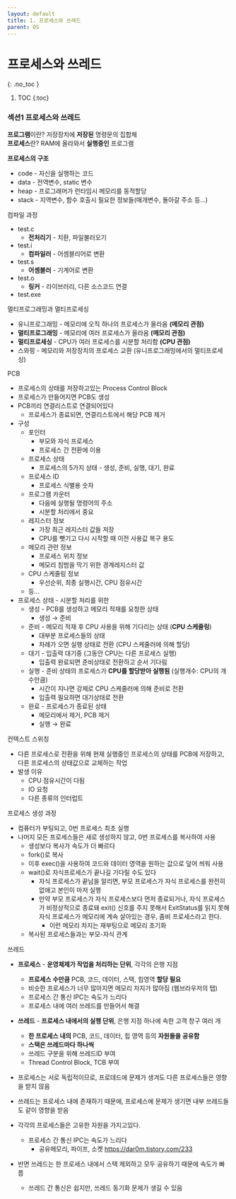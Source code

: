 ```yaml
---
layout: default
title: 1. 프로세스와 쓰레드
parent: OS
---
```


# 프로세스와 쓰레드
{: .no_toc }

1. TOC
{:toc}

### 섹션1 프로세스와 쓰레드

**프로그램**이란? 저장장치에 **저장된** 명령문의 집합체  
**프로세스**란? RAM에 올라와서 **실행중인** 프로그램  

**프로세스의 구조**  

- code - 자신을 실행하는 코드
- data - 전역변수, static 변수
- heap - 프로그래머가 런타임시 메모리를 동적할당
- stack - 지역변수, 함수 호출시 필요한 정보들(매개변수, 돌아갈 주소 등…)

컴파일 과정  

- test.c
  - **전처리기** - 치환, 파일불러오기
- test.i
  - **컴파일러** - 어셈블리어로 변환
- test.s
  - **어셈블러** - 기계어로 변환
- test.o
  - **링커** - 라이브러리, 다른 소스코드 연결
- test.exe

멀티프로그래밍과 멀티프로세싱  

- 유니프로그래밍 - 메모리에 오직 하나의 프로세스가 올라옴 **(메모리 관점)**
- **멀티프로그래밍** - 메모리에 여러 프로세스가 올라옴 **(메모리 관점)**
- **멀티프로세싱** - CPU가 여러 프로세스를 시분할 처리함 **(CPU 관점)**
- 스와핑 - 메모리와 저장장치의 프로세스 교환 (유니프로그래밍에서의 멀티프로세싱)

PCB  

- 프로세스의 상태를 저장하고있는 Process Control Block
- 프로세스가 만들어지면 PCB도 생성
- PCB끼리 연결리스트로 연결되어있다
  - 프로세스가 종료되면, 연결리스트에서 해당 PCB 제거
- 구성
  - 포인터
    - 부모와 자식 프로세스
    - 프로세스 간 전환에 이용
  - 프로세스 상태
    - 프로세스의 5가지 상태 - 생성, 준비, 실행, 대기, 완료
  - 프로세스 ID
    - 프로세스 식별용 숫자
  - 프로그램 카운터
    - 다음에 실행될 명령어의 주소
    - 시분할 처리에서 중요
  - 레지스터 정보
    - 가장 최근 레지스터 값들 저장
    - CPU를 뺏기고 다시 시작할 때 이전 사용값 복구 용도
  - 메모리 관련 정보
    - 프로세스 위치 정보
    - 메모리 침범을 막기 위한 경계레지스터 값
  - CPU 스케줄링 정보
    - 우선순위, 최종 실행시간, CPU 점유시간
  - 등…
- 프로세스 상태 - 시분할 처리를 위한
  - 생성 - PCB를 생성하고 메모리 적재를 요청한 상태
    - 생성 → 준비
  - 준비 - 메모리 적재 후 CPU 사용을 위해 기다리는 상태 (**CPU 스케줄링**)
    - 대부분 프로세스들의 상태
    - 차례가 오면 실행 상태로 전환 (CPU 스케줄러에 의해 할당)
  - 대기 - 입출력 대기중 (그동안 CPU는 다른 프로세스 실행)
    - 입출력 완료되면 준비상태로 전환하고 순서 기다림
  - 실행 - 준비 상태의 프로세스가 **CPU를 할당받아 실행됨** (실행개수: CPU의 개수만큼)
    - 시간이 지나면 강제로 CPU 스케줄러에 의해 준비로 전환
    - 입출력 필요하면 대기상태로 전환
  - 완료 - 프로세스가 종료된 상태
    - 메모리에서 제거, PCB 제거
    - 실행 → 완료

컨텍스트 스위칭  

- 다른 프로세스로 전환을 위해 현재 실행중인 프로세스의 상태를 PCB에 저장하고, 다른 프로세스의 상태값으로 교체하는 작업
- 발생 이유
  - CPU 점유시간이 다됨
  - IO 요청
  - 다른 종류의 인터럽트

프로세스 생성 과정  

- 컴퓨터가 부팅되고, 0번 프로세스 최초 실행
- 나머지 모든 프로세스들은 새로 생성하지 않고, 0번 프로세스를 복사하여 사용
  - 생성보다 복사가 속도가 더 빠르다
  - fork()로 복사
  - 이후 exec()을 사용하여 코드와 데이터 영역을 원하는 값으로 덮어 씌워 사용
  - wait()로 자식프로세스가 끝나길 기다릴 수도 있다
    - 자식 프로세스가 끝남을 알리면, 부모 프로세스가 자식 프로세스를 완전히 없애고 본인이 마저 실행
    - 만약 부모 프로세스가 자식 프로세스보다 먼저 종료되거나,
    자식 프로세스가 비정상적으로 종료돼 exit() 신호를 주지 못해서 ExitStatus를 읽지 못해
    자식 프로세스가 메모리에 계속 살아있는 경우, 좀비 프로세스라고 한다.
      - 이런 메모리 차지는 재부팅으로 메모리 초기화
  - 복사된 프로세스들과는 부모-자식 관계

쓰레드  

- **프로세스** - **운영체제가 작업을 처리하는 단위**, 각각의 은행 지점
  - **프로세스 수만큼** PCB, 코드, 데이터,  스택, 힙영역 **할당 필요**
  - 비슷한 프로세스가 너무 많아지면 메모리 차지가 많아짐 (웹브라우저의 탭)
  - 프로세스 간 통신 IPC는 속도가 느리다
  - 프로세스 내에 여러 쓰레드를 만들어서 해결
- **쓰레드** - **프로세스 내에서의 실행 단위**, 은행 지점 하나에 속한 고객 창구 여러 개
  - **한 프로세스 내의** PCB, 코드, 데이터, 힙 영역 등의 **자원들을 공유함**
  - **스택은 쓰레드마다 하나씩**
  - 쓰레드 구분을 위해 쓰레드ID 부여
  - Thread Control Block, TCB 부여

- 프로세스는 서로 독립적이므로, 프로데드에 문제가 생겨도 다른 프로세스들은 영향을 받지 않음
- 쓰레드는 프로세스 내에 존재하기 때문에, 프로세스에 문제가 생기면 내부 쓰레드들도 같이 영향을 받음
- 각각의 프로세스들은 고유한 자원을 가지고있다.
  - 프로세스 간 통신 IPC는 속도가 느리다
    - 공유메모리, 파이프, 소켓
    https://dar0m.tistory.com/233
- 반면 쓰레드는 한 프로세스 내에서 스택 제외하고 모두 공유하기 때문에 속도가 빠름
  - 쓰레드 간 통신은 쉽지만, 쓰레드 동기화 문제가 생길 수 있음

